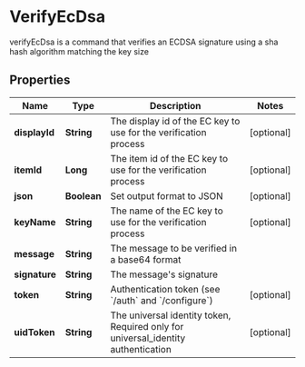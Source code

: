 

# VerifyEcDsa

verifyEcDsa is a command that verifies an ECDSA signature using a sha hash algorithm matching the key size

## Properties

Name | Type | Description | Notes
------------ | ------------- | ------------- | -------------
**displayId** | **String** | The display id of the EC key to use for the verification process |  [optional]
**itemId** | **Long** | The item id of the EC key to use for the verification process |  [optional]
**json** | **Boolean** | Set output format to JSON |  [optional]
**keyName** | **String** | The name of the EC key to use for the verification process |  [optional]
**message** | **String** | The message to be verified in a base64 format | 
**signature** | **String** | The message&#39;s signature | 
**token** | **String** | Authentication token (see &#x60;/auth&#x60; and &#x60;/configure&#x60;) |  [optional]
**uidToken** | **String** | The universal identity token, Required only for universal_identity authentication |  [optional]



